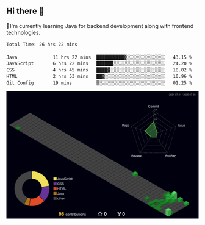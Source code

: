 ## Hi there 👋

<!--
**CereenaG/CereenaG** is a ✨ _special_ ✨ repository because its `README.md` (this file) appears on your GitHub profile.

Here are some ideas to get you started:

- 🔭 I’m currently working on ...
- 🌱 I’m currently learning ...
- 👯 I’m looking to collaborate on ...
- 🤔 I’m looking for help with ...
- 💬 Ask me about ...
- 📫 How to reach me: ...
- 😄 Pronouns: ...
- ⚡ Fun fact: ...
-->
 🌱I'm currently learning Java for backend development along with frontend technologies.
 
<!--START_SECTION:waka-->

```txt
Total Time: 26 hrs 22 mins

Java             11 hrs 22 mins  ██████████▓░░░░░░░░░░░░░░   43.15 %
JavaScript       6 hrs 22 mins   ██████░░░░░░░░░░░░░░░░░░░   24.20 %
CSS              4 hrs 45 mins   ████▓░░░░░░░░░░░░░░░░░░░░   18.02 %
HTML             2 hrs 53 mins   ██▓░░░░░░░░░░░░░░░░░░░░░░   10.96 %
Git Config       19 mins         ▒░░░░░░░░░░░░░░░░░░░░░░░░   01.25 %
```

<!--END_SECTION:waka-->
![](./profile-3d-contrib/profile-night-green.svg)
